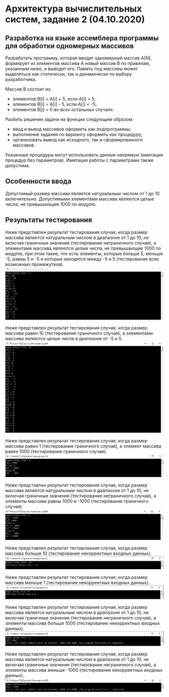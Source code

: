 # Архитектура вычислительных систем, задание 2 (04.10.2020)
## Разработка на языке ассемблера программы для обработки одномерных массивов
Разработать программу, которая вводит одномерный массив A[N], формирует из элементов массива A новый массив B по правилам, указанным ниже, и выводит его. Память под массивы может выделяться как статически, так и динамически по выбору разработчика.

Массив B состоит из:
- элементов B[i] = A[i] + 5, если A[i] > 5;
- элементов B[i] = A[i] - 5, если A[i] < -5;
- элементов B[i] = 0 во всех остальных случаях.

Разбить решение задачи на функции следующим образом:
- ввод и вывод массивов оформить как подпрограммы;
- выполнение задания по варианту оформить как процедуру;
- организовать вывод как исходного, так и сформированного массивов.

Указанные процедуры могут использовать данные напрямую (имитация процедур без параметров). Имитация работы с параметрами также допустима.

## Особенности ввода
Допустимый размер массива является натуральным числом от 1 до 10 включительно.
Допустимыми элементами массива являются целые числа, не превышающие 1000 по модулю.

## Результаты тестирования

Ниже представлен результат тестирования случая, когда размер массива является натуральным числом в диапазоне от 1 до 10, не включая граничные значения (тестирование неграничного случая), а элементами массива являются целые числа, не превышающие 1000 по модулю, при этом такие, что есть элементы, которые больше 5, меньше -5, равны 5 и -5 и которые находятся между -5 и 5 (тестирование всех возможных промежутков).
<img src= "https://github.com/MSenso/Computer-System-Architecture-Task-2/blob/main/Test1.png?raw=true">

Ниже представлен результат тестирования случая, когда размер массива равен 10 (тестирование граничного случая), а элементами массива являются целые числа в диапазоне от -5 и 5.
<img src= "https://github.com/MSenso/Computer-System-Architecture-Task-2/blob/main/Test2.png?raw=true">

Ниже представлен результат тестирования случая, когда размер массива равен 1 (тестирование граничного случая), а элемент массива равен 1000 (тестирование граничного случая).
<img src= "https://github.com/MSenso/Computer-System-Architecture-Task-2/blob/main/Test3.png?raw=true">

Ниже представлен результат тестирования случая, когда размер массива является натуральным числом в диапазоне от 1 до 10, не включая граничные значения (тестирование неграничного случая), а элементы массива равны 1000 и -1000 (тестирование граничного случая).
<img src= "https://github.com/MSenso/Computer-System-Architecture-Task-2/blob/main/Test4.png?raw=true">

Ниже представлен результат тестирования случая, когда размер массива больше 10 (тестирование некорректных входных данных).
<img src= "https://github.com/MSenso/Computer-System-Architecture-Task-2/blob/main/Test5.png?raw=true">

Ниже представлен результат тестирования случая, когда размер массива меньше 1 (тестирование некорректных входных данных).
<img src= "https://github.com/MSenso/Computer-System-Architecture-Task-2/blob/main/Test6.png?raw=true">

Ниже представлен результат тестирования случая, когда размер массива является натуральным числом в диапазоне от 1 до 10, не включая граничные значения (тестирование неграничного случая), а элементы массива больше 1000 (тестирование некорректных входных данных).
<img src= "https://github.com/MSenso/Computer-System-Architecture-Task-2/blob/main/Test7.png?raw=true">

Ниже представлен результат тестирования случая, когда размер массива является натуральным числом в диапазоне от 1 до 10, не включая граничные значения (тестирование неграничного случая), а элементы массива меньше -1000 (тестирование некорректных входных данных).
<img src= "https://github.com/MSenso/Computer-System-Architecture-Task-2/blob/main/Test8.png?raw=true">
